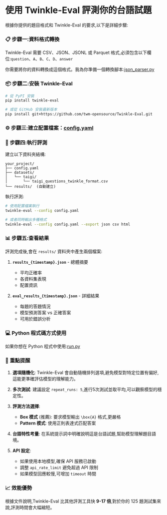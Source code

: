 # 使用 Twinkle-Eval 評測你的台語試題

根據你提供的題目格式和 Twinkle-Eval 的要求,以下是詳細步驟:

### 📋 **步驟一:資料格式轉換**

Twinkle-Eval 需要 CSV、JSON、JSONL 或 Parquet 格式,必須包含以下欄位:`question`、`A`、`B`、`C`、`D`、`answer`

你需要將你的資料轉換成這個格式。我為你準備一個轉換腳本:[json_parser.py](OSTT/json_parser.py)

### 📦 **步驟二:安裝 Twinkle-Eval**

```bash
# 從 PyPI 安裝
pip install twinkle-eval

# 或從 GitHub 安裝最新版本
pip install git+https://github.com/twm-opensource/Twinkle-Eval.git
```

### ⚙️ **步驟三:建立配置檔案**：[config.yaml](OSTT/config.yaml)

### 🚀 **步驟四:執行評測**

建立以下資料夾結構:

```
your_project/
├── config.yaml
├── datasets/
│   └── taigi/
│       └── taigi_questions_twinkle_format.csv
└── results/  (自動建立)
```

執行評測:

```bash
# 使用配置檔案執行
twinkle-eval --config config.yaml

# 或者同時輸出多種格式
twinkle-eval --config config.yaml --export json csv html
```

### 📊 **步驟五:查看結果**

評測完成後,會在 `results/` 資料夾中產生兩個檔案:

1. **`results_{timestamp}.json`** - 總體摘要
    - 平均正確率
    - 各資料集表現
    - 配置資訊

2. **`eval_results_{timestamp}.json`** - 詳細結果
    - 每題的答題情況
    - 模型預測答案 vs 正確答案
    - 可用於錯誤分析

### 💻 **Python 程式碼方式使用**

如果你想在 Python 程式中使用:[run.py](OSTT/run.py)

### 🎯 **重點提醒**

1. **選項隨機化**: Twinkle-Eval 會自動隨機排列選項,避免模型對特定位置有偏好,這能更準確評估模型的理解能力。

2. **多次測試**: 建議設定 `repeat_runs: 5`,進行5次測試並取平均,可以觀察模型的穩定性。

3. **評測方法選擇**:
    - **Box 模式** (推薦): 要求模型輸出 `\box{A}` 格式,更嚴格
    - **Pattern 模式**: 使用正則表達式匹配答案

4. **台語特性考量**: 在系統提示詞中明確說明這是台語試題,幫助模型理解題目語境。

5. **API 設定**:
    - 如果使用本地模型,確保 API 服務已啟動
    - 調整 `api_rate_limit` 避免超過 API 限制
    - 如果模型回應較慢,可增加 `timeout` 時間

### 📈 **效能優勢**

根據文件說明,Twinkle-Eval 比其他評測工具快 **9-17 倍**,對於你的 125 題測試集來說,評測時間會大幅縮短。

